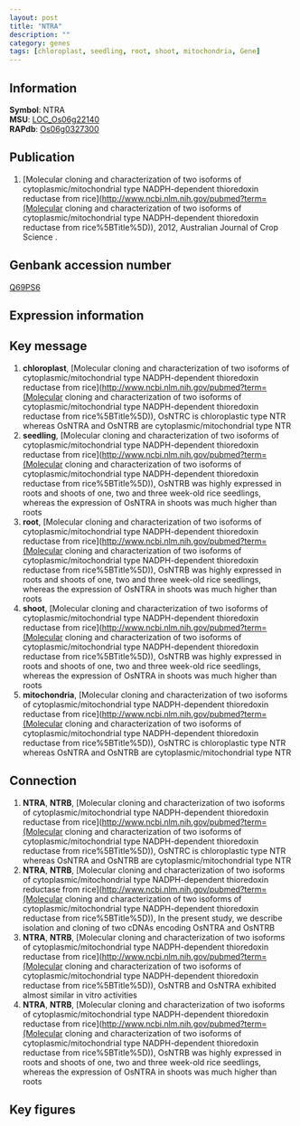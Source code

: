 ```yaml
---
layout: post
title: "NTRA"
description: ""
category: genes
tags: [chloroplast, seedling, root, shoot, mitochondria, Gene]
---
```


## Information
__Symbol__: NTRA  
__MSU__: [LOC_Os06g22140](http://rice.plantbiology.msu.edu/cgi-bin/ORF_infopage.cgi?orf=LOC_Os06g22140)  
__RAPdb__: [Os06g0327300](http://rapdb.dna.affrc.go.jp/viewer/gbrowse_details/irgsp1?name=Os06g0327300)  

## Publication
1. [Molecular cloning and characterization of two isoforms of cytoplasmic/mitochondrial type NADPH-dependent thioredoxin reductase from rice](http://www.ncbi.nlm.nih.gov/pubmed?term=(Molecular cloning and characterization of two isoforms of cytoplasmic/mitochondrial type NADPH-dependent thioredoxin reductase from rice%5BTitle%5D)), 2012, Australian Journal of Crop Science .

## Genbank accession number
[Q69PS6](http://www.ncbi.nlm.nih.gov/nuccore/Q69PS6)

## Expression information

## Key message
1. __chloroplast__, [Molecular cloning and characterization of two isoforms of cytoplasmic/mitochondrial type NADPH-dependent thioredoxin reductase from rice](http://www.ncbi.nlm.nih.gov/pubmed?term=(Molecular cloning and characterization of two isoforms of cytoplasmic/mitochondrial type NADPH-dependent thioredoxin reductase from rice%5BTitle%5D)),  OsNTRC is chloroplastic type NTR whereas OsNTRA and OsNTRB are cytoplasmic/mitochondrial type NTR
2. __seedling__, [Molecular cloning and characterization of two isoforms of cytoplasmic/mitochondrial type NADPH-dependent thioredoxin reductase from rice](http://www.ncbi.nlm.nih.gov/pubmed?term=(Molecular cloning and characterization of two isoforms of cytoplasmic/mitochondrial type NADPH-dependent thioredoxin reductase from rice%5BTitle%5D)),  OsNTRB was highly expressed in roots and shoots of one, two and three week-old rice seedlings, whereas the expression of OsNTRA in shoots was much higher than roots
3. __root__, [Molecular cloning and characterization of two isoforms of cytoplasmic/mitochondrial type NADPH-dependent thioredoxin reductase from rice](http://www.ncbi.nlm.nih.gov/pubmed?term=(Molecular cloning and characterization of two isoforms of cytoplasmic/mitochondrial type NADPH-dependent thioredoxin reductase from rice%5BTitle%5D)),  OsNTRB was highly expressed in roots and shoots of one, two and three week-old rice seedlings, whereas the expression of OsNTRA in shoots was much higher than roots
4. __shoot__, [Molecular cloning and characterization of two isoforms of cytoplasmic/mitochondrial type NADPH-dependent thioredoxin reductase from rice](http://www.ncbi.nlm.nih.gov/pubmed?term=(Molecular cloning and characterization of two isoforms of cytoplasmic/mitochondrial type NADPH-dependent thioredoxin reductase from rice%5BTitle%5D)),  OsNTRB was highly expressed in roots and shoots of one, two and three week-old rice seedlings, whereas the expression of OsNTRA in shoots was much higher than roots
5. __mitochondria__, [Molecular cloning and characterization of two isoforms of cytoplasmic/mitochondrial type NADPH-dependent thioredoxin reductase from rice](http://www.ncbi.nlm.nih.gov/pubmed?term=(Molecular cloning and characterization of two isoforms of cytoplasmic/mitochondrial type NADPH-dependent thioredoxin reductase from rice%5BTitle%5D)),  OsNTRC is chloroplastic type NTR whereas OsNTRA and OsNTRB are cytoplasmic/mitochondrial type NTR

## Connection
1. __NTRA__, __NTRB__, [Molecular cloning and characterization of two isoforms of cytoplasmic/mitochondrial type NADPH-dependent thioredoxin reductase from rice](http://www.ncbi.nlm.nih.gov/pubmed?term=(Molecular cloning and characterization of two isoforms of cytoplasmic/mitochondrial type NADPH-dependent thioredoxin reductase from rice%5BTitle%5D)),  OsNTRC is chloroplastic type NTR whereas OsNTRA and OsNTRB are cytoplasmic/mitochondrial type NTR
2. __NTRA__, __NTRB__, [Molecular cloning and characterization of two isoforms of cytoplasmic/mitochondrial type NADPH-dependent thioredoxin reductase from rice](http://www.ncbi.nlm.nih.gov/pubmed?term=(Molecular cloning and characterization of two isoforms of cytoplasmic/mitochondrial type NADPH-dependent thioredoxin reductase from rice%5BTitle%5D)),  In the present study, we describe isolation and cloning of two cDNAs encoding OsNTRA and OsNTRB
3. __NTRA__, __NTRB__, [Molecular cloning and characterization of two isoforms of cytoplasmic/mitochondrial type NADPH-dependent thioredoxin reductase from rice](http://www.ncbi.nlm.nih.gov/pubmed?term=(Molecular cloning and characterization of two isoforms of cytoplasmic/mitochondrial type NADPH-dependent thioredoxin reductase from rice%5BTitle%5D)),  OsNTRB and OsNTRA exhibited almost similar in vitro activities
4. __NTRA__, __NTRB__, [Molecular cloning and characterization of two isoforms of cytoplasmic/mitochondrial type NADPH-dependent thioredoxin reductase from rice](http://www.ncbi.nlm.nih.gov/pubmed?term=(Molecular cloning and characterization of two isoforms of cytoplasmic/mitochondrial type NADPH-dependent thioredoxin reductase from rice%5BTitle%5D)),  OsNTRB was highly expressed in roots and shoots of one, two and three week-old rice seedlings, whereas the expression of OsNTRA in shoots was much higher than roots

## Key figures


